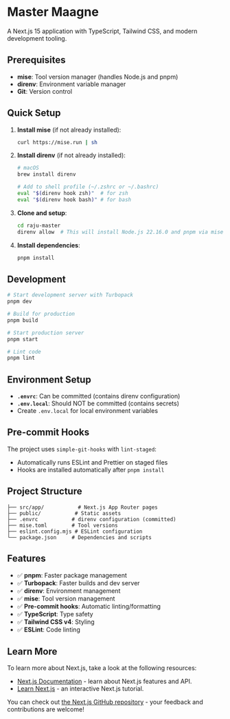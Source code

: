 # Master Maagne

A Next.js 15 application with TypeScript, Tailwind CSS, and modern development tooling.

## Prerequisites

- **mise**: Tool version manager (handles Node.js and pnpm)
- **direnv**: Environment variable manager
- **Git**: Version control

## Quick Setup

1. **Install mise** (if not already installed):
   ```bash
   curl https://mise.run | sh
   ```

2. **Install direnv** (if not already installed):
   ```bash
   # macOS
   brew install direnv
   
   # Add to shell profile (~/.zshrc or ~/.bashrc)
   eval "$(direnv hook zsh)"  # for zsh
   eval "$(direnv hook bash)" # for bash
   ```

3. **Clone and setup**:
   ```bash
   cd raju-master
   direnv allow  # This will install Node.js 22.16.0 and pnpm via mise
   ```

4. **Install dependencies**:
   ```bash
   pnpm install
   ```

## Development

```bash
# Start development server with Turbopack
pnpm dev

# Build for production
pnpm build

# Start production server
pnpm start

# Lint code
pnpm lint
```

## Environment Setup

- **`.envrc`**: Can be committed (contains direnv configuration)
- **`.env.local`**: Should NOT be committed (contains secrets)
- Create `.env.local` for local environment variables

## Pre-commit Hooks

The project uses `simple-git-hooks` with `lint-staged`:
- Automatically runs ESLint and Prettier on staged files
- Hooks are installed automatically after `pnpm install`

## Project Structure

```
├── src/app/           # Next.js App Router pages
├── public/           # Static assets
├── .envrc           # direnv configuration (committed)
├── mise.toml        # Tool versions
├── eslint.config.mjs # ESLint configuration
└── package.json     # Dependencies and scripts
```

## Features

- ✅ **pnpm**: Faster package management
- ✅ **Turbopack**: Faster builds and dev server
- ✅ **direnv**: Environment management
- ✅ **mise**: Tool version management
- ✅ **Pre-commit hooks**: Automatic linting/formatting
- ✅ **TypeScript**: Type safety
- ✅ **Tailwind CSS v4**: Styling
- ✅ **ESLint**: Code linting

## Learn More

To learn more about Next.js, take a look at the following resources:

- [Next.js Documentation](https://nextjs.org/docs) - learn about Next.js features and API.
- [Learn Next.js](https://nextjs.org/learn) - an interactive Next.js tutorial.

You can check out [the Next.js GitHub repository](https://github.com/vercel/next.js) - your feedback and contributions are welcome!
